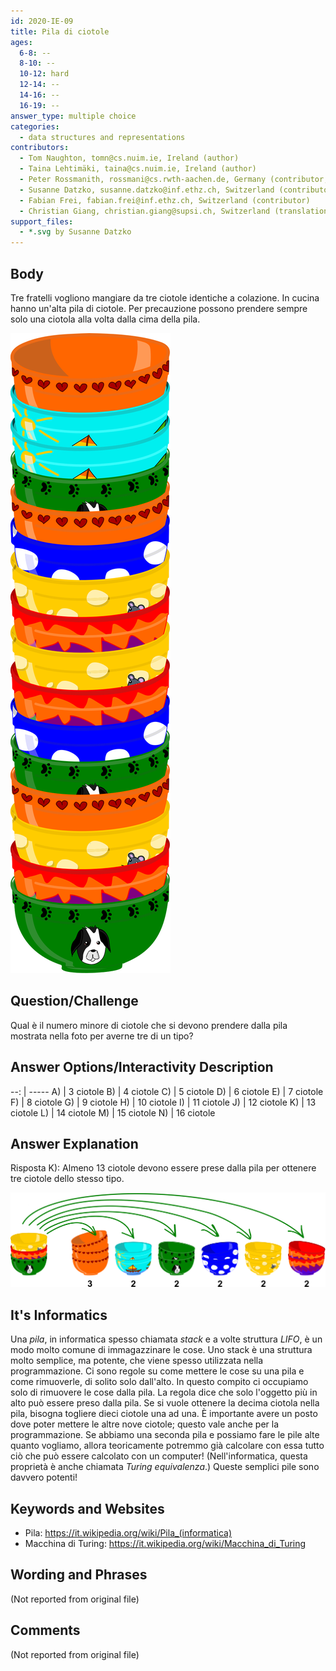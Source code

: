 ```yaml
---
id: 2020-IE-09
title: Pila di ciotole
ages:
  6-8: --
  8-10: --
  10-12: hard
  12-14: --
  14-16: --
  16-19: --
answer_type: multiple choice
categories:
  - data structures and representations
contributors:
  - Tom Naughton, tomn@cs.nuim.ie, Ireland (author)
  - Taina Lehtimäki, taina@cs.nuim.ie, Ireland (author)
  - Peter Rossmanith, rossmani@cs.rwth-aachen.de, Germany (contributor, translation from English into German)
  - Susanne Datzko, susanne.datzko@inf.ethz.ch, Switzerland (contributor, graphics)
  - Fabian Frei, fabian.frei@inf.ethz.ch, Switzerland (contributor)
  - Christian Giang, christian.giang@supsi.ch, Switzerland (translation from German into Italian)
support_files:
  - *.svg by Susanne Datzko
---
```



## Body

Tre fratelli vogliono mangiare da tre ciotole identiche a colazione. In cucina hanno un'alta pila di ciotole. Per precauzione possono prendere sempre solo una ciotola alla volta dalla cima della pila.

![](graphics/2020-IE-09_taskbody1-compatible.svg "Pile de bols (70px)")


## Question/Challenge

Qual è il numero minore di ciotole che si devono prendere dalla pila mostrata nella foto per averne tre di un tipo?


## Answer Options/Interactivity Description

--: | -----
 A) | 3 ciotole
 B) | 4 ciotole
 C) | 5 ciotole
 D) | 6 ciotole
 E) | 7 ciotole
 F) | 8 ciotole
 G) | 9 ciotole
 H) | 10 ciotole
 I) | 11 ciotole
 J) | 12 ciotole
 K) | 13 ciotole
 L) | 14 ciotole
 M) | 15 ciotole
 N) | 16 ciotole


## Answer Explanation

Risposta K): Almeno 13 ciotole devono essere prese dalla pila per ottenere tre ciotole dello stesso tipo. 

![](graphics/2020-IE-09_explanationB-compatible.svg "Explication (550px)")


## It's Informatics

Una _pila_, in informatica spesso chiamata _stack_ e a volte struttura _LIFO_, è un modo molto comune di immagazzinare le cose. Uno stack è una struttura molto semplice, ma potente, che viene spesso utilizzata nella programmazione. Ci sono regole su come mettere le cose su una pila e come rimuoverle, di solito solo dall'alto. In questo compito ci occupiamo solo di rimuovere le cose dalla pila. La regola dice che solo l'oggetto più in alto può essere preso dalla pila. Se si vuole ottenere la decima ciotola nella pila, bisogna togliere dieci ciotole una ad una. È importante avere un posto dove poter mettere le altre nove ciotole; questo vale anche per la programmazione. Se abbiamo una seconda pila e possiamo fare le pile alte quanto vogliamo, allora teoricamente potremmo già calcolare con essa tutto ciò che può essere calcolato con un computer! (Nell'informatica, questa proprietà è anche chiamata _Turing equivalenza_.) Queste semplici pile sono davvero potenti! 


## Keywords and Websites

 - Pila: https://it.wikipedia.org/wiki/Pila_(informatica) 
 - Macchina di Turing: https://it.wikipedia.org/wiki/Macchina_di_Turing 


## Wording and Phrases

(Not reported from original file)


## Comments

(Not reported from original file)
